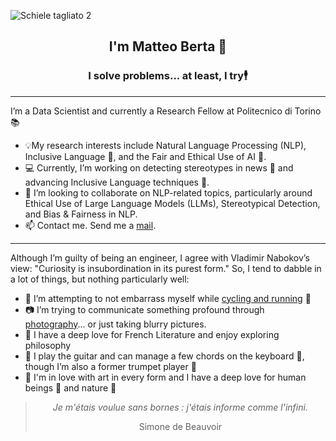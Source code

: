 ![Schiele tagliato 2](https://github.com/user-attachments/assets/ed078ac7-a04a-423b-9649-d0c12c37c658)


<h2 align="center">I'm Matteo Berta 👋</h2>
<h3 align="center">I solve problems... at least, I try🕴</h3>

--- 
I’m a Data Scientist and currently a Research Fellow at Politecnico di Torino 📚  

- 💡My research interests include Natural Language Processing (NLP), Inclusive Language 📖, and the Fair and Ethical Use of AI 🤖.
- 💻 Currently, I’m working on detecting stereotypes in news 📰 and advancing Inclusive Language techniques 📖.
- 👀 I’m looking to collaborate on NLP-related topics, particularly around Ethical Use of Large Language Models (LLMs), Stereotypical Detection, and Bias & Fairness in NLP.
- 📫 Contact me. Send me a [mail](matteo.berta@polito.it).

--- 

Although I’m guilty of being an engineer, I agree with Vladimir Nabokov’s view: "Curiosity is insubordination in its purest form." So, I tend to dabble in a lot of things, but nothing particularly well:

- 🚴 I’m attempting to not embarrass myself while [cycling and running](https://www.strava.com/athletes/9202712) 🏃
- 📷 I’m trying to communicate something profound through [photography](https://www.instagram.com/mat_be99)... or just taking blurry pictures.
- 📖 I have a deep love for French Literature and enjoy exploring philosophy
- 🎸 I play the guitar and can manage a few chords on the keyboard 🎹, though I’m also a former trumpet player 🎺
- 🎨 I'm in love with art in every form and I have a deep love for human beings 👫 and nature 🌻

<div align="center">
  <blockquote>
    <p>
      <i>Je m'étais voulue sans bornes : j'étais informe comme l'infini.</i>
    </p>
    <p>Simone de Beauvoir</p>
  </blockquote>
</div>

